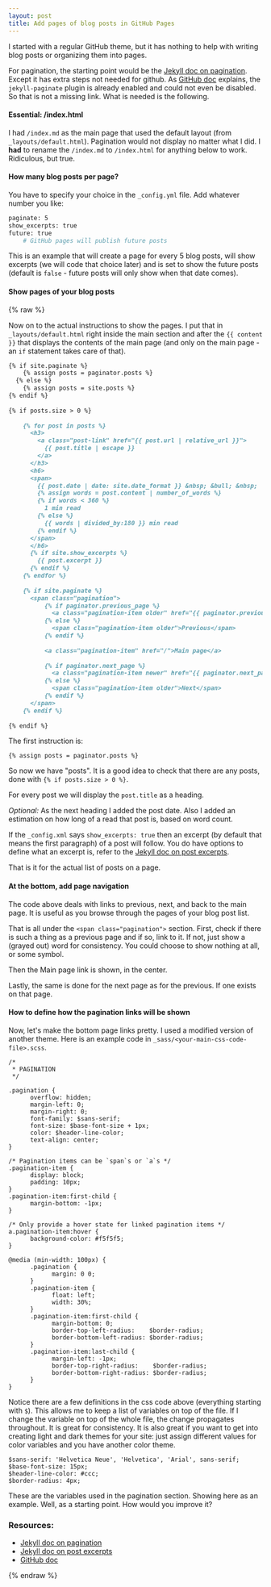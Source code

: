 ```yaml
---
layout: post
title: Add pages of blog posts in GitHub Pages
---
```


I started with a regular GitHub theme, but it has nothing to help with writing blog posts or organizing them into pages.

For pagination, the starting point would be the [Jekyll doc on pagination]. Except it has extra steps not needed for github. As [GitHub doc] explains, the `jekyll-paginate` plugin is already enabled and could not even be disabled. So that is not a missing link. What is needed is the following.

#### Essential: /index.html

I had `/index.md` as the main page that used the default layout (from `_layouts/default.html`). Pagination would not display no matter what I did. I **had** to rename the `/index.md` to `/index.html` for anything below to work. Ridiculous, but true.

#### How many blog posts per page?

You have to specify your choice in the `_config.yml` file. Add whatever number you like:

```bash
paginate: 5
show_excerpts: true
future: true
    # GitHub pages will publish future posts
```

This is an example that will create a page for every 5 blog posts, will show excerpts (we will code that choice later) and is set to show the future posts (default is `false` - future posts will only show when that date comes).

#### Show pages of your blog posts 

{% raw %} 
<!-- this escapes Liquid tags like \{\% and \{\{, even in comments and code! -->

Now on to the actual instructions to show the pages. I put that in `_layouts/default.html` right inside the main section and after the `{{ content }}` that displays the contents of the main page (and only on the main page - an `if` statement takes care of that).

```markdown
{% if site.paginate %}
    {% assign posts = paginator.posts %}
  {% else %}
    {% assign posts = site.posts %}
{% endif %}
        
{% if posts.size > 0 %}
  
    {% for post in posts %}
      <h3>
        <a class="post-link" href="{{ post.url | relative_url }}">
          {{ post.title | escape }}
        </a>          
      </h3>
      <h6>
      <span>
        {{ post.date | date: site.date_format }} &nbsp; &bull; &nbsp;
        {% assign words = post.content | number_of_words %}
        {% if words < 360 %}
          1 min read
        {% else %}
          {{ words | divided_by:180 }} min read
        {% endif %}
      </span>
      </h6>
      {% if site.show_excerpts %}
        {{ post.excerpt }}
      {% endif %}
    {% endfor %}
    
    {% if site.paginate %}
      <span class="pagination">
          {% if paginator.previous_page %}
            <a class="pagination-item older" href="{{ paginator.previous_page_path | relative_url }}">Previous (page {{ paginator.previous_page }})</a>
          {% else %}
            <span class="pagination-item older">Previous</span>
          {% endif %}
          
          <a class="pagination-item" href="/">Main page</a>
          
          {% if paginator.next_page %}
            <a class="pagination-item newer" href="{{ paginator.next_page_path | relative_url }}">Next (page {{ paginator.next_page }})</a>
          {% else %}
            <span class="pagination-item older">Next</span>
          {% endif %}
      </span>
    {% endif %}
  
{% endif %}
```

The first instruction is:

```
{% assign posts = paginator.posts %}
```

So now we have "posts". It is a good idea to check that there are any posts, done with `{% if posts.size > 0 %}`.

For every post we will display the `post.title` as a heading.

_Optional:_ As the next heading I added the post date. Also I added an estimation on how long of a read that post is, based on word count.

If the `_config.xml` says `show_excerpts: true` then an excerpt (by default that means the first paragraph) of a post will follow. You do have options to define what an excerpt is, refer to the [Jekyll doc on post excerpts].

That is it for the actual list of posts on a page.

#### At the bottom, add page navigation

The code above deals with links to previous, next, and back to the main page. It is useful as you browse through the pages of your blog post list.

That is all under the `<span class="pagination">` section. First, check if there is such a thing as a previous page and if so, link to it. If not, just show a (grayed out) word for consistency. You could choose to show nothing at all, or some symbol.

Then the Main page link is shown, in the center.

Lastly, the same is done for the next page as for the previous. If one exists on that page.

#### How to define how the pagination links will be shown

Now, let's make the bottom page links pretty. I used a modified version of another theme. Here is an example code in `_sass/<your-main-css-code-file>.scss`.

```
/*  
 * PAGINATION
 */

.pagination {
      overflow: hidden;
      margin-left: 0;
      margin-right: 0;
      font-family: $sans-serif;
      font-size: $base-font-size + 1px;
      color: $header-line-color;
      text-align: center;
}

/* Pagination items can be `span`s or `a`s */
.pagination-item {
      display: block;
      padding: 10px;
}
.pagination-item:first-child {
      margin-bottom: -1px;
}

/* Only provide a hover state for linked pagination items */
a.pagination-item:hover {
      background-color: #f5f5f5;
}

@media (min-width: 100px) {
      .pagination {
            margin: 0 0;
      }
      .pagination-item {
            float: left;
            width: 30%;
      }
      .pagination-item:first-child {
            margin-bottom: 0;
            border-top-left-radius:    $border-radius;
            border-bottom-left-radius: $border-radius;
      }
      .pagination-item:last-child {
            margin-left: -1px;
            border-top-right-radius:    $border-radius;
            border-bottom-right-radius: $border-radius;
      }
}
```

Notice there are a few definitions in the css code above (everything starting with `$`). This allows me to keep a list of variables on top of the file. If I change the variable on top of the whole file, the change propagates throughout. It is great for consistency. It is also great if you want to get into creating light and dark themes for your site: just assign different values for color variables and you have another color theme.

```
$sans-serif: 'Helvetica Neue', 'Helvetica', 'Arial', sans-serif;
$base-font-size: 15px;
$header-line-color: #ccc;
$border-radius: 4px;
```

These are the variables used in the pagination section. Showing here as an example. Well, as a starting point. How would you improve it?

### Resources:

- [Jekyll doc on pagination]
- [Jekyll doc on post excerpts]
- [GitHub doc]

<!-- this escapes Liquid tags like \{\% and \{\{, even in comments and code! -->
{% endraw %}

[Jekyll doc on pagination]: https://jekyllrb.com/docs/pagination/
[GitHub doc]: https://docs.github.com/en/pages/setting-up-a-github-pages-site-with-jekyll/about-github-pages-and-jekyll#plugins
[Jekyll doc on post excerpts]: https://jekyllrb.com/docs/posts/#post-excerpts
